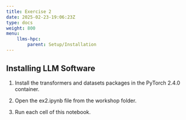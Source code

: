 ```yaml
---
title: Exercise 2 
date: 2025-02-23-19:06:23Z
type: docs 
weight: 800
menu: 
    llms-hpc:
        parent: Setup/Installation
---
```


## Installing LLM Software

1. Install the transformers and datasets packages in the PyTorch 2.4.0 container.

2. Open the ex2.ipynb file from the workshop folder.

3. Run each cell of this notebook.

